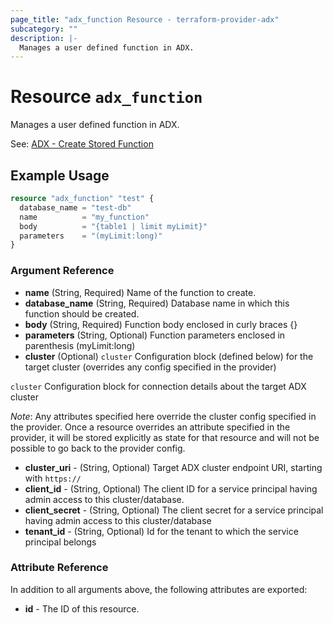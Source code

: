 ```yaml
---
page_title: "adx_function Resource - terraform-provider-adx"
subcategory: ""
description: |-
  Manages a user defined function in ADX.
---
```


# Resource `adx_function`

Manages a user defined function in ADX.

See: [ADX - Create Stored Function](https://docs.microsoft.com/en-us/azure/data-explorer/kusto/management/create-function)

## Example Usage

```terraform
resource "adx_function" "test" {
  database_name = "test-db"
  name          = "my_function"
  body          = "{table1 | limit myLimit}"
  parameters    = "(myLimit:long)"
}
```

### Argument Reference

- **name** (String, Required) Name of the function to create.
- **database_name** (String, Required) Database name in which this function should be created.
- **body** (String, Required) Function body enclosed in curly braces {}
- **parameters** (String, Optional) Function parameters enclosed in parenthesis (myLimit:long)
- **cluster** (Optional) `cluster` Configuration block (defined below) for the target cluster (overrides any config specified in the provider)

`cluster` Configuration block for connection details about the target ADX cluster 

*Note*: Any attributes specified here override the cluster config specified in the provider. Once a resource overrides an attribute specified in the provider, it will be stored explicitly as state for that resource and will not be possible to go back to the provider config.

- **cluster_uri** - (String, Optional) Target ADX cluster endpoint URI, starting with `https://`
- **client_id** - (String, Optional) The client ID for a service principal having admin access to this cluster/database. 
- **client_secret** - (String, Optional) The client secret for a service principal having admin access to this cluster/database
- **tenant_id** - (String, Optional) Id for the tenant to which the service principal belongs

### Attribute Reference

In addition to all arguments above, the following attributes are exported:

- **id** - The ID of this resource.
